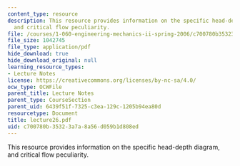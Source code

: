 ```yaml
---
content_type: resource
description: This resource provides information on the specific head-depth diagram,
  and critical flow peculiarity.
file: /courses/1-060-engineering-mechanics-ii-spring-2006/c700780b35323a7a8a56d059b1d808ed_lecture26.pdf
file_size: 1042745
file_type: application/pdf
hide_download: true
hide_download_original: null
learning_resource_types:
- Lecture Notes
license: https://creativecommons.org/licenses/by-nc-sa/4.0/
ocw_type: OCWFile
parent_title: Lecture Notes
parent_type: CourseSection
parent_uid: 6439f51f-7325-c3ea-129c-1205b94ea80d
resourcetype: Document
title: lecture26.pdf
uid: c700780b-3532-3a7a-8a56-d059b1d808ed
---
```

This resource provides information on the specific head-depth diagram, and critical flow peculiarity.